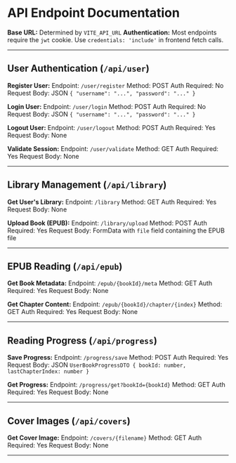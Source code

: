 # API Endpoint Documentation

**Base URL:** Determined by `VITE_API_URL`
**Authentication:** Most endpoints require the `jwt` cookie. Use `credentials: 'include'` in frontend fetch calls.

---

## User Authentication (`/api/user`)

**Register User:**
Endpoint: `/user/register`
Method: POST
Auth Required: No
Request Body: JSON `{ "username": "...", "password": "..." }`


**Login User:**
Endpoint: `/user/login`
Method: POST
Auth Required: No
Request Body: JSON `{ "username": "...", "password": "..." }`


**Logout User:**
Endpoint: `/user/logout`
Method: POST
Auth Required: Yes
Request Body: None

**Validate Session:**
Endpoint: `/user/validate`
Method: GET
Auth Required: Yes
Request Body: None


---

## Library Management (`/api/library`)

**Get User's Library:**
Endpoint: `/library`
Method: GET
Auth Required: Yes
Request Body: None


**Upload Book (EPUB):**
Endpoint: `/library/upload`
Method: POST
Auth Required: Yes
Request Body: FormData with `file` field containing the EPUB file


---

## EPUB Reading (`/api/epub`)

**Get Book Metadata:**
Endpoint: `/epub/{bookId}/meta`
Method: GET
Auth Required: Yes
Request Body: None


**Get Chapter Content:**
Endpoint: `/epub/{bookId}/chapter/{index}`
Method: GET
Auth Required: Yes
Request Body: None


---

## Reading Progress (`/api/progress`)

**Save Progress:**
Endpoint: `/progress/save`
Method: POST
Auth Required: Yes
Request Body: JSON `UserBookProgressDTO { bookId: number, lastChapterIndex: number }`


**Get Progress:**
Endpoint: `/progress/get?bookId={bookId}`
Method: GET
Auth Required: Yes
Request Body: None


---

## Cover Images (`/api/covers`)

**Get Cover Image:**
Endpoint: `/covers/{filename}`
Method: GET
Auth Required: Yes
Request Body: None


---

